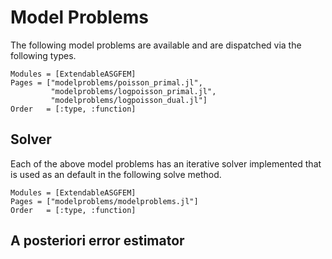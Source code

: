 # Model Problems

The following model problems are available and are
dispatched via the following types.

```@autodocs
Modules = [ExtendableASGFEM]
Pages = ["modelproblems/poisson_primal.jl",
         "modelproblems/logpoisson_primal.jl",
         "modelproblems/logpoisson_dual.jl"]
Order   = [:type, :function]
```

## Solver

Each of the above model problems has an iterative solver
implemented that is used as an default in the following
solve method.

```@autodocs
Modules = [ExtendableASGFEM]
Pages = ["modelproblems/modelproblems.jl"]
Order   = [:type, :function]
```

## A posteriori error estimator
